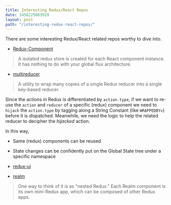 ```yaml
---
title: Interesting Redux/React Repos
date: 1458225063919
layout: post
path: "/interesting-redux-react-repos/"
---
```


There are some interesting Redux/React related repos worthy to dive into.


- [Redux-Component](https://github.com/tomchentw/redux-component)
> A isolated redux store is created for each React component instance. It has nothing to do with your global flux architecture. 

- [multireducer](https://github.com/erikras/multireducer)
> A utility to wrap many copies of a single Redux reducer into a single key-based reducer.

Since the actions in Redux is differentiated by `action.type`, if we want to re-use the `action` and `reducer` of a specific (redux) component we need to `hijack` the `action.type` by tagging along a String Constant (like `WRAPPEDBY=`) before it is dispatched. Meanwhile, we need the logic to help the related reducer to decipher the *hijacked* action.

In this way, 
- Same (redux) components can be reused
- State changes can be confidently put on the Global State tree under a specific namespace

- [redux-ui](https://github.com/tonyhb/redux-ui/tree/864cee5f291b8253f793a6159b85e6915bbac81f)

- [realm](https://github.com/acdlite/realm)
> One way to think of it is as "nested Redux." Each Realm component is its own mini-Redux app, which can be composed of other Redux apps.

